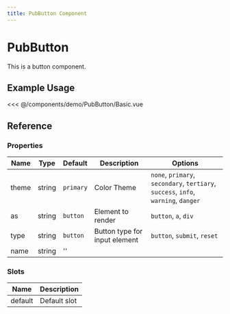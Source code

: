 ```yaml
---
title: PubButton Component
---
```


<script setup>
import Basic from './demo/PubButton/Basic.vue';
</script>

# PubButton

This is a button component.

## Example Usage

<DemoContainer>
  <Basic/>
</DemoContainer>

<<< @/components/demo/PubButton/Basic.vue

## Reference

### Properties

| Name | Type   | Default | Description    |Options|
| ---- | ------ | ------- | -------------- |-- |
| theme  | string | `primary`    | Color Theme |`none`, `primary`, `secondary`, `tertiary`, `success`, `info`, `warning`, `danger`|
| as | string | `button` | Element to render |`button`, `a`, `div`|
|type|string|`button`|Button type for input element|`button`, `submit`, `reset`|
|name|string|''|||

### Slots

| Name | Description |
| ---- | ----------- |
| default | Default slot |
